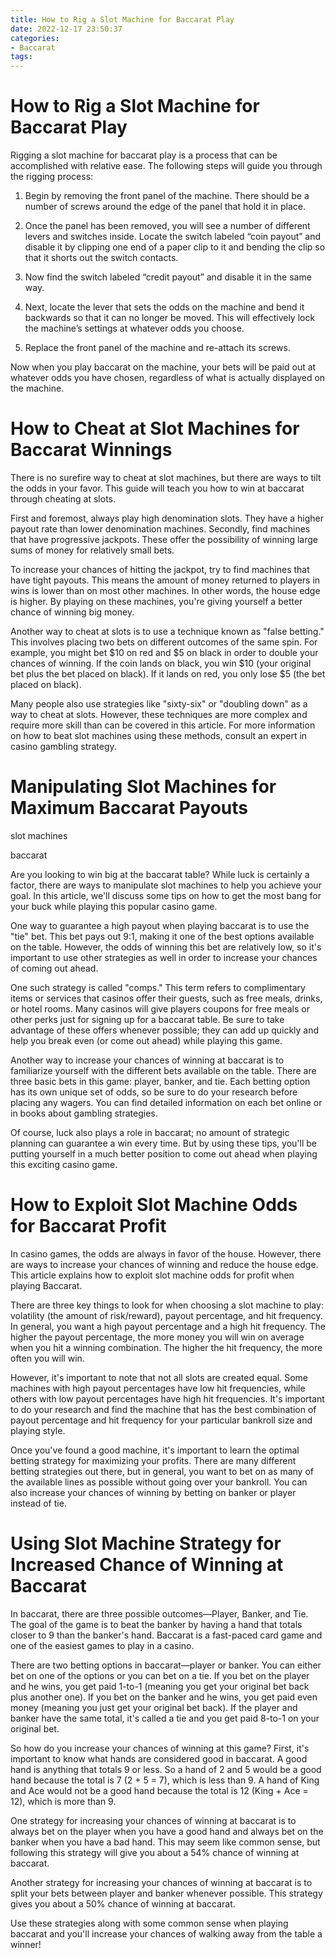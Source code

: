 ```yaml
---
title: How to Rig a Slot Machine for Baccarat Play 
date: 2022-12-17 23:50:37
categories:
- Baccarat
tags:
---
```



#  How to Rig a Slot Machine for Baccarat Play 

Rigging a slot machine for baccarat play is a process that can be accomplished with relative ease. The following steps will guide you through the rigging process:

1) Begin by removing the front panel of the machine. There should be a number of screws around the edge of the panel that hold it in place.

2) Once the panel has been removed, you will see a number of different levers and switches inside. Locate the switch labeled “coin payout” and disable it by clipping one end of a paper clip to it and bending the clip so that it shorts out the switch contacts.

3) Now find the switch labeled “credit payout” and disable it in the same way.

4) Next, locate the lever that sets the odds on the machine and bend it backwards so that it can no longer be moved. This will effectively lock the machine’s settings at whatever odds you choose.

5) Replace the front panel of the machine and re-attach its screws.

Now when you play baccarat on the machine, your bets will be paid out at whatever odds you have chosen, regardless of what is actually displayed on the machine.

#  How to Cheat at Slot Machines for Baccarat Winnings 

There is no surefire way to cheat at slot machines, but there are ways to tilt the odds in your favor. This guide will teach you how to win at baccarat through cheating at slots.

First and foremost, always play high denomination slots. They have a higher payout rate than lower denomination machines. Secondly, find machines that have progressive jackpots. These offer the possibility of winning large sums of money for relatively small bets.

To increase your chances of hitting the jackpot, try to find machines that have tight payouts. This means the amount of money returned to players in wins is lower than on most other machines. In other words, the house edge is higher. By playing on these machines, you're giving yourself a better chance of winning big money.

Another way to cheat at slots is to use a technique known as "false betting." This involves placing two bets on different outcomes of the same spin. For example, you might bet $10 on red and $5 on black in order to double your chances of winning. If the coin lands on black, you win $10 (your original bet plus the bet placed on black). If it lands on red, you only lose $5 (the bet placed on black).

Many people also use strategies like "sixty-six" or "doubling down" as a way to cheat at slots. However, these techniques are more complex and require more skill than can be covered in this article. For more information on how to beat slot machines using these methods, consult an expert in casino gambling strategy.

#  Manipulating Slot Machines for Maximum Baccarat Payouts 

slot machines

baccarat


Are you looking to win big at the baccarat table? While luck is certainly a factor, there are ways to manipulate slot machines to help you achieve your goal. In this article, we'll discuss some tips on how to get the most bang for your buck while playing this popular casino game.

One way to guarantee a high payout when playing baccarat is to use the "tie" bet. This bet pays out 9:1, making it one of the best options available on the table. However, the odds of winning this bet are relatively low, so it's important to use other strategies as well in order to increase your chances of coming out ahead.

One such strategy is called "comps." This term refers to complimentary items or services that casinos offer their guests, such as free meals, drinks, or hotel rooms. Many casinos will give players coupons for free meals or other perks just for signing up for a baccarat table. Be sure to take advantage of these offers whenever possible; they can add up quickly and help you break even (or come out ahead) while playing this game.

Another way to increase your chances of winning at baccarat is to familiarize yourself with the different bets available on the table. There are three basic bets in this game: player, banker, and tie. Each betting option has its own unique set of odds, so be sure to do your research before placing any wagers. You can find detailed information on each bet online or in books about gambling strategies.

 Of course, luck also plays a role in baccarat; no amount of strategic planning can guarantee a win every time. But by using these tips, you'll be putting yourself in a much better position to come out ahead when playing this exciting casino game.

#  How to Exploit Slot Machine Odds for Baccarat Profit 

In casino games, the odds are always in favor of the house. However, there are ways to increase your chances of winning and reduce the house edge. This article explains how to exploit slot machine odds for profit when playing Baccarat.

There are three key things to look for when choosing a slot machine to play: volatility (the amount of risk/reward), payout percentage, and hit frequency. In general, you want a high payout percentage and a high hit frequency. The higher the payout percentage, the more money you will win on average when you hit a winning combination. The higher the hit frequency, the more often you will win.

However, it's important to note that not all slots are created equal. Some machines with high payout percentages have low hit frequencies, while others with low payout percentages have high hit frequencies. It's important to do your research and find the machine that has the best combination of payout percentage and hit frequency for your particular bankroll size and playing style.

Once you've found a good machine, it's important to learn the optimal betting strategy for maximizing your profits. There are many different betting strategies out there, but in general, you want to bet on as many of the available lines as possible without going over your bankroll. You can also increase your chances of winning by betting on banker or player instead of tie.

#  Using Slot Machine Strategy for Increased Chance of Winning at Baccarat

In baccarat, there are three possible outcomes—Player, Banker, and Tie. The goal of the game is to beat the banker by having a hand that totals closer to 9 than the banker's hand. Baccarat is a fast-paced card game and one of the easiest games to play in a casino.

There are two betting options in baccarat—player or banker. You can either bet on one of the options or you can bet on a tie. If you bet on the player and he wins, you get paid 1-to-1 (meaning you get your original bet back plus another one). If you bet on the banker and he wins, you get paid even money (meaning you just get your original bet back). If the player and banker have the same total, it's called a tie and you get paid 8-to-1 on your original bet.

So how do you increase your chances of winning at this game? First, it's important to know what hands are considered good in baccarat. A good hand is anything that totals 9 or less. So a hand of 2 and 5 would be a good hand because the total is 7 (2 + 5 = 7), which is less than 9. A hand of King and Ace would not be a good hand because the total is 12 (King + Ace = 12), which is more than 9.

One strategy for increasing your chances of winning at baccarat is to always bet on the player when you have a good hand and always bet on the banker when you have a bad hand. This may seem like common sense, but following this strategy will give you about a 54% chance of winning at baccarat.

Another strategy for increasing your chances of winning at baccarat is to split your bets between player and banker whenever possible. This strategy gives you about a 50% chance of winning at baccarat.

Use these strategies along with some common sense when playing baccarat and you'll increase your chances of walking away from the table a winner!